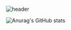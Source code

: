 ![header](https://capsule-render.vercel.app/api?type=Waving&color=0:000000,100:ffd900&height=250&text=Wolves&fontSize=60&stroke=000000&strokeWidth=3&animation=blink&fontColor=ffffff&fontAlignY=20&desc=Beginner%20Coder&descSize=15)


![Anurag's GitHub stats](https://github-readme-stats.vercel.app/api?username=anuraghazra&show_icons=true&theme=radical)
